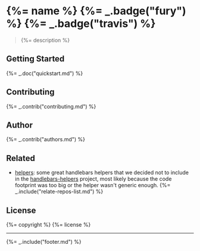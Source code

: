 # {%= name %} {%= _.badge("fury") %} {%= _.badge("travis") %}

> {%= description %}

## Getting Started
{%= _.doc("quickstart.md") %}

## Contributing
{%= _.contrib("contributing.md") %}

## Author
{%= _.contrib("authors.md") %}

## Related
+ [helpers](https://github.com/helpers): some great handlebars helpers that we decided not to include in the [handlebars-helpers](https://github.com/assemble/handlebars-helpers) project, most likely because the code footprint was too big or the helper wasn't generic enough.
{%= _.include("relate-repos-list.md") %}

## License
{%= copyright %}
{%= license %}

***

{%= _.include("footer.md") %}
